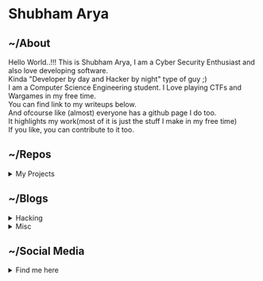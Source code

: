 # Shubham Arya

## ~/About
Hello World..!!! This is Shubham Arya, I am a Cyber Security Enthusiast and also love developing software.
<br>
Kinda "Developer by day and Hacker by night" type of guy ;)
<br>
I am a Computer Science Engineering student. I Love playing CTFs and Wargames in my free time.
<br>
You can find link to my writeups below.
<br>
And ofcourse like (almost) everyone has a github page I do too.
<br>
It highlights my work(most of it is just the stuff I make in my free time) 
<br>
If you like, you can contribute to it too.

## ~/Repos
<details>
  <summary>My Projects</summary>
  <p><a href="https://github.com/mrjoker05/LazyScripts">LazyScripts</a></p>
  <p><a href="https://github.com/mrjoker05/Dump_Programs">Dump_Programs</a></p>
  <p><a href="https://github.com/mrjoker05/HTB-Recon">HTB-Recon</a></p>
  <p><a href="https://github.com/mrjoker05/Lazy-Share">LazyShare</a></p>
  <p><a href="https://github.com/mrjoker05/New-Feed">New-Feed</a></p>
  <p><a href="https://github.com/mrjoker05/ImSleepy">ImSleepy</a></p>
  <p><a href="https://github.com/mrjoker05/CTF-Challenges">CTF-Challenges</a></p>
</details>

## ~/Blogs
<details>
  <summary>Hacking</summary>
  <p><a href="https://medium.com/@mrjoker05/hack-the-box-methodology-bde149ff4251">Hackthebox Methodology</a></p>
  <p><a href="https://medium.com/@mrjoker05/traceback-hackthebox-writeup-1501907a1fc5">TraceBack Hackthebox</a></p>
  <p><a href="https://medium.com/@mrjoker05/traverxec-writeup-hackthebox-75af741fb43a">Traverxec Hackthebox</a></p>
  <p><a href="https://medium.com/@mrjoker05/postman-hackthebox-quick-walkthrough-22a82761a69a">Postman Hackthebox</a></p>
</details>
<details>
  <summary>Misc</summary>
  <p><a href="https://medium.com/@mrjoker05/hello-world-6439f812355f">Hello World</a></p>
  <p><a href="https://mrjoker05.medium.com/how-i-created-a-bot-that-marked-my-attendence-for-the-whole-semester-e178da17df89">Attendence automation bot</a></p>
</details>

## ~/Social Media
<details>
  <summary>Find me here</summary>
  <p><a href="https://medium.com/@mrjoker05">Medium</a></p>
  <p><a href="https://twitter.com/iam_shubhamarya">Twitter</a></p>
  <p><a href="https://www.reddit.com/user/iamnobody_8">Reddit</a></p>
  <p><a href="https://www.instagram.com/shubham._.arya">Instagram</a></p>
  <p><a href="https://www.linkedin.com/in/iamshubhamarya8/">LinkedIn</a></p>
</details>
